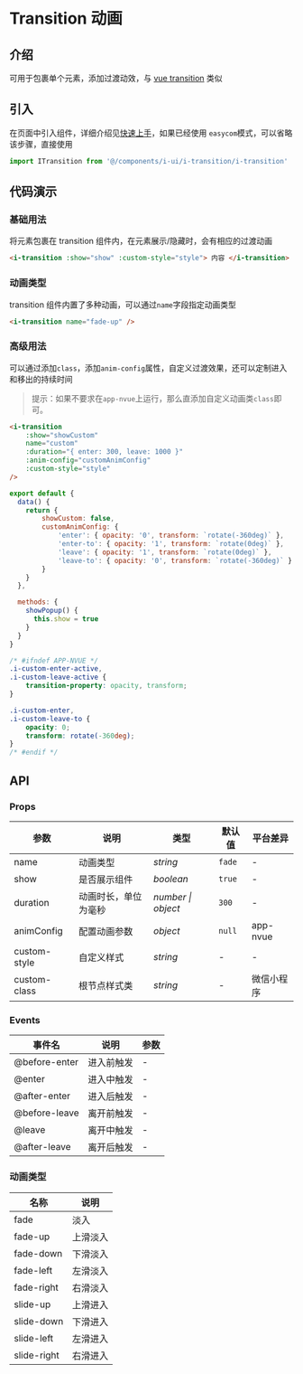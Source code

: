 # Transition 动画

## 介绍

可用于包裹单个元素，添加过渡动效，与 [vue transition](https://cn.vuejs.org/v2/guide/transitions.html) 类似

## 引入

在页面中引入组件，详细介绍见[快速上手](quickstart)，如果已经使用 `easycom`模式，可以省略该步骤，直接使用

```js
import ITransition from '@/components/i-ui/i-transition/i-transition'
```

## 代码演示

### 基础用法

将元素包裹在 transition 组件内，在元素展示/隐藏时，会有相应的过渡动画

```html
<i-transition :show="show" :custom-style="style"> 内容 </i-transition>
```

### 动画类型

transition 组件内置了多种动画，可以通过`name`字段指定动画类型

```html
<i-transition name="fade-up" />
```

### 高级用法

可以通过添加`class`，添加`anim-config`属性，自定义过渡效果，还可以定制进入和移出的持续时间

> 提示：如果不要求在`app-nvue`上运行，那么直添加自定义动画类`class`即可。

```html
<i-transition
    :show="showCustom"
    name="custom"
    :duration="{ enter: 300, leave: 1000 }"
    :anim-config="customAnimConfig"
    :custom-style="style"
/>
```

```js
export default {
  data() {
    return {
        showCustom: false,
        customAnimConfig: {
            'enter': { opacity: '0', transform: `rotate(-360deg)` },
            'enter-to': { opacity: '1', transform: `rotate(0deg)` },
            'leave': { opacity: '1', transform: `rotate(0deg)` },
            'leave-to': { opacity: '0', transform: `rotate(-360deg)` }
        }
    }
  },

  methods: {
    showPopup() {
      this.show = true
    }
  }
}
```

```css
/* #ifndef APP-NVUE */
.i-custom-enter-active,
.i-custom-leave-active {
    transition-property: opacity, transform;
}

.i-custom-enter,
.i-custom-leave-to {
    opacity: 0;
    transform: rotate(-360deg);
}
/* #endif */
```

## API

### Props

| 参数         | 说明                 | 类型               | 默认值 | 平台差异 |
| ------------ | -------------------- | ------------------ | ------ | ---- |
| name         | 动画类型             | _string_           | `fade` | -    |
| show         | 是否展示组件         | _boolean_          | `true` | -    |
| duration     | 动画时长，单位为毫秒  | _number \| object_ | `300`  | -    |
| animConfig     | 配置动画参数       |  _object_           | `null`  | app-nvue |
| custom-style | 自定义样式           | _string_           | -      | -    |
| custom-class | 根节点样式类 | _string_ | - | 微信小程序 |

### Events

| 事件名            | 说明       | 参数 |
| ----------------- | ---------- | ---- |
| @before-enter | 进入前触发 | -    |
| @enter        | 进入中触发 | -    |
| @after-enter  | 进入后触发 | -    |
| @before-leave | 离开前触发 | -    |
| @leave        | 离开中触发 | -    |
| @after-leave  | 离开后触发 | -    |

### 动画类型

| 名称        | 说明     |
| ----------- | -------- |
| fade        | 淡入     |
| fade-up     | 上滑淡入 |
| fade-down   | 下滑淡入 |
| fade-left   | 左滑淡入 |
| fade-right  | 右滑淡入 |
| slide-up    | 上滑进入 |
| slide-down  | 下滑进入 |
| slide-left  | 左滑进入 |
| slide-right | 右滑进入 |


